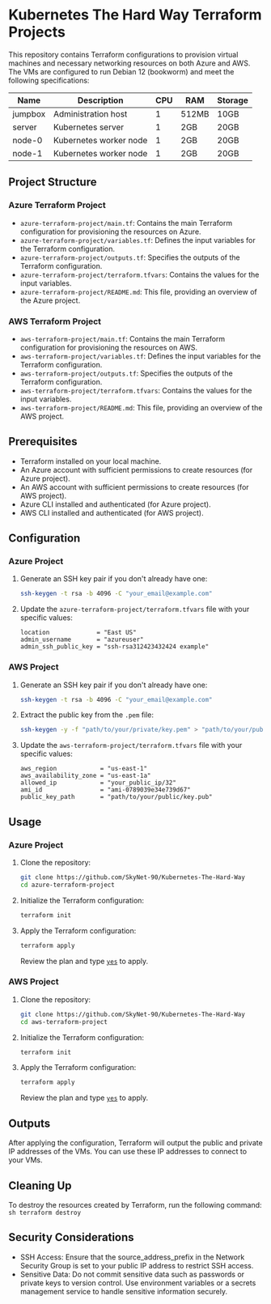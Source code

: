 # Kubernetes The Hard Way Terraform Projects

This repository contains Terraform configurations to provision virtual machines and necessary networking resources on both Azure and AWS. The VMs are configured to run Debian 12 (bookworm) and meet the following specifications:

| Name    | Description           | CPU | RAM   | Storage |
|---------|-----------------------|-----|-------|---------|
| jumpbox | Administration host   | 1   | 512MB | 10GB    |
| server  | Kubernetes server     | 1   | 2GB   | 20GB    |
| node-0  | Kubernetes worker node| 1   | 2GB   | 20GB    |
| node-1  | Kubernetes worker node| 1   | 2GB   | 20GB    |

## Project Structure

### Azure Terraform Project

- `azure-terraform-project/main.tf`: Contains the main Terraform configuration for provisioning the resources on Azure.
- `azure-terraform-project/variables.tf`: Defines the input variables for the Terraform configuration.
- `azure-terraform-project/outputs.tf`: Specifies the outputs of the Terraform configuration.
- `azure-terraform-project/terraform.tfvars`: Contains the values for the input variables.
- `azure-terraform-project/README.md`: This file, providing an overview of the Azure project.

### AWS Terraform Project

- `aws-terraform-project/main.tf`: Contains the main Terraform configuration for provisioning the resources on AWS.
- `aws-terraform-project/variables.tf`: Defines the input variables for the Terraform configuration.
- `aws-terraform-project/outputs.tf`: Specifies the outputs of the Terraform configuration.
- `aws-terraform-project/terraform.tfvars`: Contains the values for the input variables.
- `aws-terraform-project/README.md`: This file, providing an overview of the AWS project.

## Prerequisites

- Terraform installed on your local machine.
- An Azure account with sufficient permissions to create resources (for Azure project).
- An AWS account with sufficient permissions to create resources (for AWS project).
- Azure CLI installed and authenticated (for Azure project).
- AWS CLI installed and authenticated (for AWS project).

## Configuration

### Azure Project

1. Generate an SSH key pair if you don't already have one:
    ```sh
    ssh-keygen -t rsa -b 4096 -C "your_email@example.com"
    ```

2. Update the `azure-terraform-project/terraform.tfvars` file with your specific values:
    ```hcl
    location             = "East US"
    admin_username       = "azureuser"
    admin_ssh_public_key = "ssh-rsa312423432424 example"
    ```

### AWS Project

1. Generate an SSH key pair if you don't already have one:
    ```sh
    ssh-keygen -t rsa -b 4096 -C "your_email@example.com"
    ```

2. Extract the public key from the `.pem` file:
    ```sh
    ssh-keygen -y -f "path/to/your/private/key.pem" > "path/to/your/public/key.pub"
    ```

3. Update the `aws-terraform-project/terraform.tfvars` file with your specific values:
    ```hcl
    aws_region            = "us-east-1"
    aws_availability_zone = "us-east-1a"
    allowed_ip            = "your_public_ip/32"
    ami_id                = "ami-0789039e34e739d67"
    public_key_path       = "path/to/your/public/key.pub"
    ```

## Usage

### Azure Project

1. Clone the repository:
    ```sh
    git clone https://github.com/SkyNet-90/Kubernetes-The-Hard-Way
    cd azure-terraform-project
    ```

2. Initialize the Terraform configuration:
    ```sh
    terraform init
    ```

3. Apply the Terraform configuration:
    ```sh
    terraform apply
    ```

    Review the plan and type [`yes`](command:_github.copilot.openSymbolFromReferences?%5B%22yes%22%2C%5B%7B%22uri%22%3A%7B%22%24mid%22%3A1%2C%22fsPath%22%3A%22c%3A%5C%5CUsers%5C%5Cmatthewss%5C%5CDocuments%5C%5CKubernetes%20The%20Hard%20Way%5C%5CREADME.md%22%2C%22_sep%22%3A1%2C%22external%22%3A%22file%3A%2F%2F%2Fc%253A%2FUsers%2Fmatthewss%2FDocuments%2FKubernetes%2520The%2520Hard%2520Way%2FREADME.md%22%2C%22path%22%3A%22%2Fc%3A%2FUsers%2Fmatthewss%2FDocuments%2FKubernetes%20The%20Hard%20Way%2FREADME.md%22%2C%22scheme%22%3A%22file%22%7D%2C%22pos%22%3A%7B%22line%22%3A56%2C%22character%22%3A30%7D%7D%2C%7B%22uri%22%3A%7B%22%24mid%22%3A1%2C%22fsPath%22%3A%22c%3A%5C%5CUsers%5C%5Cmatthewss%5C%5CDocuments%5C%5CKubernetes%20The%20Hard%20Way%5C%5CREADME.md%22%2C%22_sep%22%3A1%2C%22external%22%3A%22file%3A%2F%2F%2Fc%253A%2FUsers%2Fmatthewss%2FDocuments%2FKubernetes%2520The%2520Hard%2520Way%2FREADME.md%22%2C%22path%22%3A%22%2Fc%3A%2FUsers%2Fmatthewss%2FDocuments%2FKubernetes%20The%20Hard%20Way%2FREADME.md%22%2C%22scheme%22%3A%22file%22%7D%2C%22pos%22%3A%7B%22line%22%3A56%2C%22character%22%3A30%7D%7D%5D%5D "Go to definition") to apply.

### AWS Project

1. Clone the repository:
    ```sh
    git clone https://github.com/SkyNet-90/Kubernetes-The-Hard-Way
    cd aws-terraform-project
    ```

2. Initialize the Terraform configuration:
    ```sh
    terraform init
    ```

3. Apply the Terraform configuration:
    ```sh
    terraform apply
    ```

    Review the plan and type [`yes`](command:_github.copilot.openSymbolFromReferences?%5B%22yes%22%2C%5B%7B%22uri%22%3A%7B%22%24mid%22%3A1%2C%22fsPath%22%3A%22c%3A%5C%5CUsers%5C%5Cmatthewss%5C%5CDocuments%5C%5CKubernetes%20The%20Hard%20Way%5C%5CREADME.md%22%2C%22_sep%22%3A1%2C%22external%22%3A%22file%3A%2F%2F%2Fc%253A%2FUsers%2Fmatthewss%2FDocuments%2FKubernetes%2520The%2520Hard%2520Way%2FREADME.md%22%2C%22path%22%3A%22%2Fc%3A%2FUsers%2Fmatthewss%2FDocuments%2FKubernetes%20The%20Hard%20Way%2FREADME.md%22%2C%22scheme%22%3A%22file%22%7D%2C%22pos%22%3A%7B%22line%22%3A56%2C%22character%22%3A30%7D%7D%2C%7B%22uri%22%3A%7B%22%24mid%22%3A1%2C%22fsPath%22%3A%22c%3A%5C%5CUsers%5C%5Cmatthewss%5C%5CDocuments%5C%5CKubernetes%20The%20Hard%20Way%5C%5CREADME.md%22%2C%22_sep%22%3A1%2C%22external%22%3A%22file%3A%2F%2F%2Fc%253A%2FUsers%2Fmatthewss%2FDocuments%2FKubernetes%2520The%2520Hard%2520Way%2FREADME.md%22%2C%22path%22%3A%22%2Fc%3A%2FUsers%2Fmatthewss%2FDocuments%2FKubernetes%20The%20Hard%20Way%2FREADME.md%22%2C%22scheme%22%3A%22file%22%7D%2C%22pos%22%3A%7B%22line%22%3A56%2C%22character%22%3A30%7D%7D%5D%5D "Go to definition") to apply.

## Outputs

After applying the configuration, Terraform will output the public and private IP addresses of the VMs. You can use these IP addresses to connect to your VMs.

## Cleaning Up

To destroy the resources created by Terraform, run the following command:
    ```sh
    terraform destroy
    ```

## Security Considerations

- SSH Access: Ensure that the source_address_prefix in the Network Security Group is set to your public IP address to restrict SSH access.
- Sensitive Data: Do not commit sensitive data such as passwords or private keys to version control. Use environment variables or a secrets management service to handle sensitive information securely.